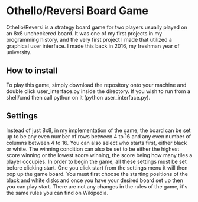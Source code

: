 # Othello/Reversi Board Game
Othello/Reversi is a strategy board game for two players usually played on an 8x8 uncheckered board. It was one of my first projects in my programming history, and the very first project I made that utilized a graphical user interface. I made this back in 2016, my freshman year of university. 

## How to install
To play this game, simply download the repository onto your machine and double click user_interface.py inside the directory. If you wish to run from a shell/cmd then call python on it (python user_interface.py).

## Settings
Instead of just 8x8, in my implementation of the game, the board can be set up to be any even number of rows between 4 to 16 and any even number of columns between 4 to 16. You can also select who starts first, either black or white. The winning condition can also be set to be either the highest score winning or the lowest score winning, the score being how many tiles a player occupies. In order to begin the game, all these settings must be set before clicking start. One you click start from the settings menu it will then pop up the game board. You must first choose the starting positions of the black and white disks and once you have your desired board set up then you can play start. There are not any changes in the rules of the game, it's the same rules you can find on Wikipedia.
